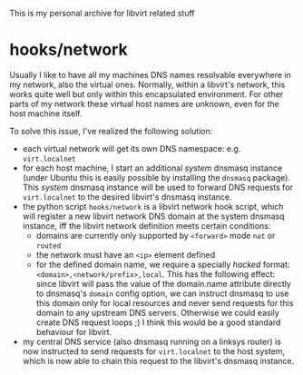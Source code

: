 This is my personal archive for libvirt related stuff

# hooks/network

Usually I like to have all my machines DNS names resolvable everywhere in my 
network, also the virtual ones. 
Normally, within a libvirt's network, this works quite well but 
only within this encapsulated environment. For other parts of my network these 
virtual host names are unknown, even for the host machine itself.

To solve this issue, I've realized the following solution:
* each virtual network will get its own DNS namespace: e.g. `virt.localnet`
* for each host machine, I start an additional _system_ dnsmasq instance
  (under Ubuntu this is easily possible by installing the `dnsmasq` package). 
  This _system_ dnsmasq instance will be used to forward DNS requests for
  `virt.localnet` to the desired libvirt's dnsmasq instance.
* the python script `hooks/network` is a libvirt network hook script, which will
  register a new libvirt network DNS domain at the system dnsmasq instance, iff
  the libvirt network definition meets certain conditions:
  * domains are currently only supported by `<forward>` mode `nat` or `routed`
  * the network must have an `<ip>` element defined
  * for the defined domain name, we require a specially _hacked_ format:
    `<domain>,<network/prefix>,local`. This has the following effect: since 
    libvirt will pass the value of the domain.name attribute directly to 
    dnsmasq's `domain` config option, we can instruct dnsmasq to use this 
    domain only for local resources and never send requests for this domain to 
    any upstream DNS servers. Otherwise we could easily create DNS request loops 
    ;) I think this would be a good standard behaviour for libvirt.
* my central DNS service (also dnsmasq running on a linksys router) is now 
  instructed to send requests for `virt.localnet` to the host system, which is 
  now able to chain this request to the libvirt's dnsmasq instance.
